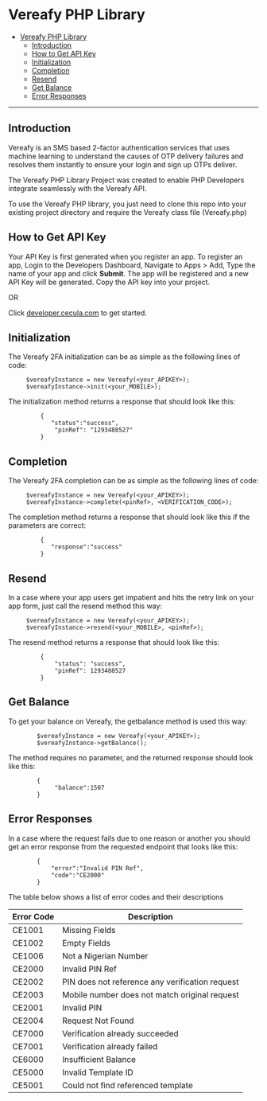 # Vereafy PHP Library

- [Vereafy PHP Library](#vereafy-php-library)
  - [Introduction](#introduction)
  - [How to Get API Key](#how-to-get-api-key)
  - [Initialization](#initialization)
  - [Completion](#completion)
  - [Resend](#resend)
  - [Get Balance](#get-balance)
  - [Error Responses](#error-responses)

----------

## Introduction

Vereafy is an SMS based 2-factor authentication services that uses machine learning to understand the causes of OTP delivery failures and resolves them instantly to ensure your login and sign up OTPs deliver.

The Vereafy PHP Library Project was created to enable PHP Developers integrate seamlessly with the Vereafy API.

To use the Vereafy PHP library, you just need to clone this repo into your existing project directory and require the Vereafy class file (Vereafy.php)

## How to Get API Key

Your API Key is first generated when you register an app. To register an app,
Login to the Developers Dashboard, Navigate to Apps > Add, Type the name of your app and click **Submit**. The app will be registered and a new API Key will be generated. Copy the API key into your project.

OR

Click [developer.cecula.com](https://developer.cecula.com/docs/introduction/generating-api-key) to get started.


## Initialization

 The Vereafy 2FA initialization can be as simple as the following lines of code:

         $vereafyInstance = new Vereafy(<your_APIKEY>);
         $vereafyInstance->init(<your_MOBILE>);

The initialization method returns a response that should look like this:

             {
                "status":"success",
                 "pinRef": "1293488527"
             }

## Completion

 The Vereafy 2FA completion can be as simple as the following lines of code:

         $vereafyInstance = new Vereafy(<your_APIKEY>);
         $vereafyInstance->complete(<pinRef>, <VERIFICATION_CODE>);

The completion method returns a response that should look like this if the parameters are correct:

             {
                "response":"success"
             }

## Resend

In a case where your app users get impatient and hits the retry link on your app form, just call the resend method this way:
 
         $vereafyInstance = new Vereafy(<your_APIKEY>);
         $vereafyInstance->resend(<your_MOBILE>, <pinRef>);

The resend method returns a response that should look like this:

             {
                 "status": "success",
                 "pinRef": 1293488527
             }

## Get Balance

To get your balance on Vereafy, the getbalance method is used this way:
            
            $vereafyInstance = new Vereafy(<your_APIKEY>);
            $vereafyInstance->getBalance();
The method requires no parameter, and the returned response should look like this:

            {
                 "balance":1507
            }

## Error Responses

In a case where the request fails due to one reason or another you should get an error response from the requested endpoint that looks like this:

            {
                "error":"Invalid PIN Ref",
                "code":"CE2000"
            }
            
The table below shows a list of error codes and their descriptions

|  Error Code                   |   Description        |    
|-------------------------------|----------------------|
| CE1001  | Missing Fields            |
| CE1002  | Empty Fields               | 
| CE1006  | Not a Nigerian Number               | 
| CE2000  | Invalid PIN Ref| 
| CE2002  | PIN does not reference any verification request| 
| CE2003  | Mobile number does not match original request| 
| CE2001  | Invalid PIN| 
| CE2004  | Request Not Found               | 
| CE7000  | Verification already succeeded     | 
| CE7001  | Verification already failed      | 
| CE6000  | Insufficient Balance     | 
| CE5000  | Invalid Template ID             | 
| CE5001  | Could not find referenced template                | 
